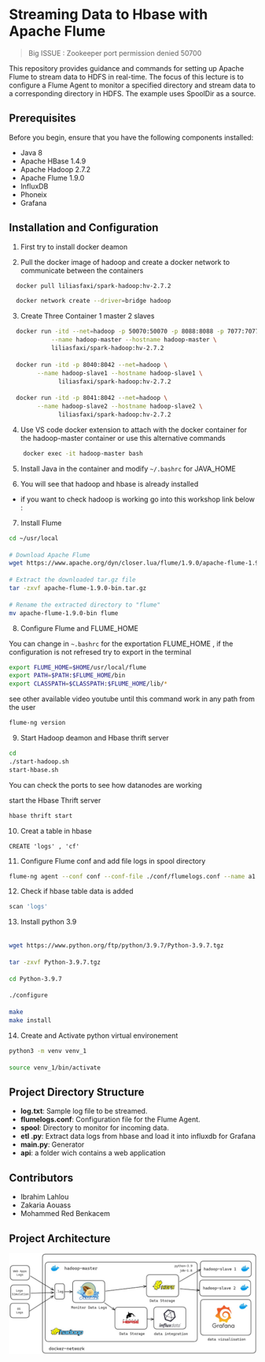 # Streaming Data to Hbase with Apache Flume

> Big ISSUE : Zookeeper port permission denied 50700

This repository provides guidance and commands for setting up Apache Flume to stream data to HDFS in real-time. The focus of this lecture is to configure a Flume Agent to monitor a specified directory and stream data to a corresponding directory in HDFS. The example uses SpoolDir as a source.

## Prerequisites

Before you begin, ensure that you have the following components installed:

- Java 8
- Apache HBase 1.4.9
- Apache Hadoop 2.7.2
- Apache Flume 1.9.0
- InfluxDB
- Phoneix
- Grafana

## Installation and Configuration


1. First try to install docker deamon 



2. Pull the docker image of hadoop and create a docker network to communicate between the containers

```bash
  docker pull liliasfaxi/spark-hadoop:hv-2.7.2
```

```bash
  docker network create --driver=bridge hadoop
```

3. Create Three Container 1 master 2 slaves 

```bash
  docker run -itd --net=hadoop -p 50070:50070 -p 8088:8088 -p 7077:7077 -p 16010:16010 \
            --name hadoop-master --hostname hadoop-master \
            liliasfaxi/spark-hadoop:hv-2.7.2

  docker run -itd -p 8040:8042 --net=hadoop \
        --name hadoop-slave1 --hostname hadoop-slave1 \
              liliasfaxi/spark-hadoop:hv-2.7.2

  docker run -itd -p 8041:8042 --net=hadoop \
        --name hadoop-slave2 --hostname hadoop-slave2 \
              liliasfaxi/spark-hadoop:hv-2.7.2
```


4. Use VS code docker extension to attach with the docker container for the hadoop-master container or use this alternative commands


```bash
    docker exec -it hadoop-master bash
```

5. Install Java in the container and modify  `~/.bashrc`  for JAVA_HOME 

6. You will see that hadoop and hbase is already installed 

 - if you want to check hadoop is working go into this workshop link below :

7. Install Flume

```bash
cd ~/usr/local

# Download Apache Flume
wget https://www.apache.org/dyn/closer.lua/flume/1.9.0/apache-flume-1.9.0-bin.tar.gz

# Extract the downloaded tar.gz file
tar -zxvf apache-flume-1.9.0-bin.tar.gz

# Rename the extracted directory to "flume"
mv apache-flume-1.9.0-bin flume
```

8. Configure Flume and FLUME_HOME

You can change in `~.bashrc` for the exportation FLUME_HOME , if the configuration is not refresed try to export in the terminal

```bash
export FLUME_HOME=$HOME/usr/local/flume
export PATH=$PATH:$FLUME_HOME/bin
export CLASSPATH=$CLASSPATH:$FLUME_HOME/lib/*
```

see other available video youtube until this command work in any path from the user

```bash
flume-ng version
```

9. Start Hadoop deamon and Hbase thrift server

```bash
cd
./start-hadoop.sh
start-hbase.sh
```

You can check the ports to see how datanodes are working

start the Hbase Thrift server

```bash
hbase thrift start
```

10. Creat a table in hbase

```hbase
CREATE 'logs' , 'cf'
```

11. Configure Flume conf and add file logs in spool directory

```bash
flume-ng agent --conf conf --conf-file ./conf/flumelogs.conf --name a1 -Dflume.root.logger=INFO,console
```

12. Check if hbase table data is added

```bash
scan 'logs'
```

13. Install python 3.9

```bash

wget https://www.python.org/ftp/python/3.9.7/Python-3.9.7.tgz

tar -zxvf Python-3.9.7.tgz

cd Python-3.9.7

./configure

make
make install

```

14. Create and Activate python virtual environement

```bash
python3 -m venv venv_1

source venv_1/bin/activate
```


## Project Directory Structure

- **log.txt**: Sample log file to be streamed.
- **flumelogs.conf**: Configuration file for the Flume Agent.
- **spool**: Directory to monitor for incoming data.
- **etl .py**: Extract data logs from hbase and load it into influxdb for Grafana
- **main.py**:  Generator
- **api**: a folder wich contains a web application

## Contributors

- Ibrahim Lahlou
- Zakaria Aouass
- Mohammed Red Benkacem


## Project Architecture

![Alt text](image.png)
